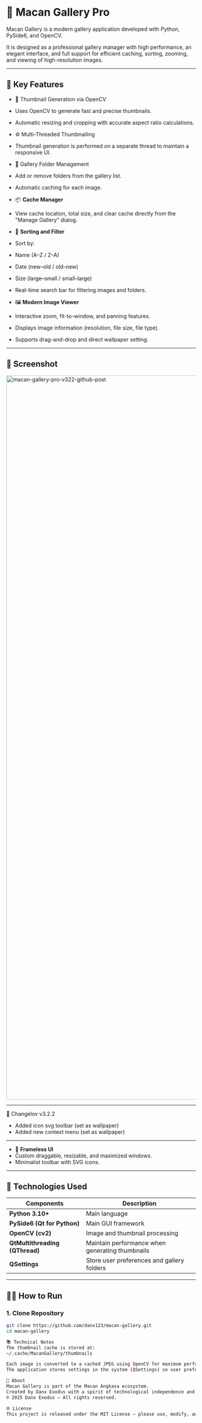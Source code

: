 # 🐯 Macan Gallery Pro

Macan Gallery is a modern gallery application developed with Python, PySide6, and OpenCV.

It is designed as a professional gallery manager with high performance, an elegant interface, and full support for efficient caching, sorting, zooming, and viewing of high-resolution images.

---

## 🚀 Key Features

- 🧠 Thumbnail Generation via OpenCV
- Uses OpenCV to generate fast and precise thumbnails.
- Automatic resizing and cropping with accurate aspect ratio calculations.

- ⚙️ Multi-Threaded Thumbnailing
- Thumbnail generation is performed on a separate thread to maintain a responsive UI.

- 📁 Gallery Folder Management
- Add or remove folders from the gallery list.
- Automatic caching for each image.

- 📦 **Cache Manager**
- View cache location, total size, and clear cache directly from the "Manage Gallery" dialog.

- 🧩 **Sorting and Filter**
- Sort by:
- Name (A–Z / Z–A)
- Date (new–old / old–new)
- Size (large–small / small–large)
- Real-time search bar for filtering images and folders.

- 🖼️ **Modern Image Viewer**
- Interactive zoom, fit-to-window, and panning features.
- Displays image information (resolution, file size, file type).
- Supports drag-and-drop and direct wallpaper setting.

---

## 📸 Screenshot
<img width="1080" height="1920" alt="macan-gallery-pro-v322-github-post" src="https://github.com/user-attachments/assets/6118b5dc-833a-441c-980e-4a782a02be2e" />





---
📝 Changelov v3.2.2
- Added icon svg toolbar (set as wallpaper)
- Added new context menu (set as wallpaper)
---

- 🧱 **Frameless UI**
- Custom draggable, resizable, and maximized windows.
- Minimalist toolbar with SVG icons.

---

## 🧰 Technologies Used

| Components | Description |
|-----------|------------|
| **Python 3.10+** | Main language |
| **PySide6 (Qt for Python)** | Main GUI framework |
| **OpenCV (cv2)** | Image and thumbnail processing |
| **QtMultithreading (QThread)** | Maintain performance when generating thumbnails |
| **QSettings** | Store user preferences and gallery folders |

---

## 🧑‍💻 How to Run

### 1. Clone Repository
```bash
git clone https://github.com/danx123/macan-gallery.git
cd macan-gallery

📚 Technical Notes
The thumbnail cache is stored at:
~/.cache/MacanGallery/thumbnails

Each image is converted to a cached JPEG using OpenCV for maximum performance.
The application stores settings in the system (QSettings) so user preferences are preserved.

🏢 About
Macan Gallery is part of the Macan Angkasa ecosystem.
Created by Danx Exodus with a spirit of technological independence and high efficiency.
© 2025 Danx Exodus — All rights reserved.

🌐 License
This project is released under the MIT License — please use, modify, and develop further with due credit.
